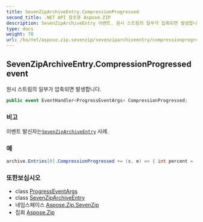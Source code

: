 ```yaml
---
title: SevenZipArchiveEntry.CompressionProgressed
second_title: .NET API 참조용 Aspose.ZIP
description: SevenZipArchiveEntry 이벤트. 원시 스트림의 일부가 압축되면 발생합니다.
type: docs
weight: 70
url: /ko/net/aspose.zip.sevenzip/sevenziparchiveentry/compressionprogressed/
---
```

## SevenZipArchiveEntry.CompressionProgressed event

원시 스트림의 일부가 압축되면 발생합니다.

```csharp
public event EventHandler<ProgressEventArgs> CompressionProgressed;
```

### 비고

이벤트 발신자는[`SevenZipArchiveEntry`](../) 사례.

### 예

```csharp
archive.Entries[0].CompressionProgressed += (s, e) => { int percent = (int)((100 * (long)e.ProceededBytes) / entrySourceStream.Length); };
```

### 또한보십시오

* class [ProgressEventArgs](../../../aspose.zip/progresseventargs/)
* class [SevenZipArchiveEntry](../)
* 네임스페이스 [Aspose.Zip.SevenZip](../../sevenziparchiveentry/)
* 집회 [Aspose.Zip](../../../)


